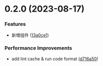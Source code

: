 # 0.2.0 (2023-08-17)


### Features

* 新增组件 ([13a0ce1](https://github.com/weimob-tech/titian-h5/commit/13a0ce1394cb637f53e386cc20ce300353d17d76))


### Performance Improvements

* add lint cache & run code format ([d716a50](https://github.com/weimob-tech/titian-h5/commit/d716a50e957ec0a7faacc031ae5ba42979ec837e))



